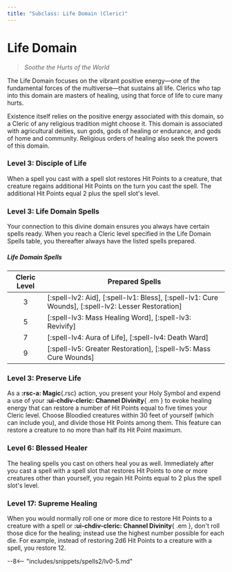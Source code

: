 ```yaml
---
title: "Subclass: Life Domain (Cleric)"
---
```


<p style="display:none">
Soothe the Hurts of the World
</p>

# Life Domain

> *Soothe the Hurts of the World*

The Life Domain focuses on the vibrant positive energy—one of the fundamental forces of the multiverse—that sustains all life. Clerics who tap into this domain are masters of healing, using that force of life to cure many hurts.

Existence itself relies on the positive energy associated with this domain, so a Cleric of any religious tradition might choose it. This domain is associated with agricultural deities, sun gods, gods of healing or endurance, and gods of home and community. Religious orders of healing also seek the powers of this domain.

### Level 3: Disciple of Life

When a spell you cast with a spell slot restores Hit Points to a creature, that creature regains additional Hit Points on the turn you cast the spell. The additional Hit Points equal 2 plus the spell slot's level.

### Level 3: Life Domain Spells

Your connection to this divine domain ensures you always have certain spells ready. When you reach a Cleric level specified in the Life Domain Spells table, you thereafter always have the listed spells prepared.

##### Life Domain Spells

| Cleric Level | Prepared Spells |
| :-: | --- |
| 3 | [:spell-lv2: Aid], [:spell-lv1: Bless], [:spell-lv1: Cure Wounds], [:spell-lv2: Lesser Restoration] |
| 5 | [:spell-lv3: Mass Healing Word], [:spell-lv3: Revivify] |
| 7 | [:spell-lv4: Aura of Life], [:spell-lv4: Death Ward] |
| 9 | [:spell-lv5: Greater Restoration], [:spell-lv5: Mass Cure Wounds] |

### Level 3: Preserve Life

As a **:rsc-a: Magic**{.rsc} action, you present your Holy Symbol and expend a use of your **:ui-chdiv-cleric: Channel Divinity**{ .em } to evoke healing energy that can restore a number of Hit Points equal to five times your Cleric level. Choose Bloodied creatures within 30 feet of yourself (which can include you), and divide those Hit Points among them. This feature can restore a creature to no more than half its Hit Point maximum.

### Level 6: Blessed Healer

The healing spells you cast on others heal you as well. Immediately after you cast a spell with a spell slot that restores Hit Points to one or more creatures other than yourself, you regain Hit Points equal to 2 plus the spell slot's level.

### Level 17: Supreme Healing

When you would normally roll one or more dice to restore Hit Points to a creature with a spell or **:ui-chdiv-cleric: Channel Divinity**{ .em }, don't roll those dice for the healing; instead use the highest number possible for each die. For example, instead of restoring 2d6 Hit Points to a creature with a spell, you restore 12.

--8<-- "includes/snippets/spells2/lv0-5.md"